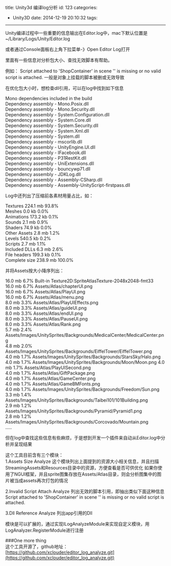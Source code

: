title: Unity3d 编译log分析
id: 123
categories:
  - Unity3D
date: 2014-12-19 20:10:32
tags:
---

Unity编译过程中一些重要的信息输出在Editor.log中，mac下默认位置是~/Library/Logs/Unity/Editor.log

或者通过Console面板右上角下拉菜单-》Open Editor Log打开

里面有一些信息对分析包大小、查找无效脚本有帮助。

例如： Script attached to 'ShopContainer' in scene '' is missing or no valid script is attached. 一般是对象上挂载的脚本被删或无效导致

在优化包大小时，想检查dll引用，可以在log中找到如下信息
<!--more-->

Mono dependencies included in the build  
Dependency assembly - Mono.Posix.dll  
Dependency assembly - Mono.Security.dll   
Dependency assembly - System.Configuration.dll  
Dependency assembly - System.Core.dll  
Dependency assembly - System.Security.dll  
Dependency assembly - System.Xml.dll  
Dependency assembly - System.dll  
Dependency assembly - mscorlib.dll   
Dependency assembly - UnityEngine.UI.dll  
Dependency assembly - IFacebook.dll  
Dependency assembly - P31RestKit.dll  
Dependency assembly - UniExtensions.dll  
Dependency assembly - bouncywp71.dll  
Dependency assembly - JDKLog.dll  
Dependency assembly - Assembly-CSharp.dll  
Dependency assembly - Assembly-UnityScript-firstpass.dll

Log中还列出了压缩前各素材用量占比，如：

Textures 224.1 mb 93.8%  
Meshes 0.0 kb 0.0%  
Animations 173.2 kb 0.1%  
Sounds 2.1 mb 0.9%  
Shaders 74.9 kb 0.0%  
Other Assets 2.8 mb 1.2%  
Levels 540.5 kb 0.2%  
Scripts 2.7 mb 1.1%  
Included DLLs 6.3 mb 2.6%  
File headers 199.3 kb 0.1%  
Complete size 238.9 mb 100.0%

并将Assets按大小降序列出：

16.0 mb 6.7% Built-in Texture2D:SpriteAtlasTexture-2048x2048-fmt33  
16.0 mb 6.7% Assets/Atlas/chapterUI.png  
16.0 mb 6.7% Assets/Atlas/PlayUI.png  
16.0 mb 6.7% Assets/Atlas/menu.png  
8.0 mb 3.3% Assets/Atlas/PlayUIEffects.png  
8.0 mb 3.3% Assets/Atlas/guideUI.png  
8.0 mb 3.3% Assets/Atlas/endUI.png  
8.0 mb 3.3% Assets/Atlas/PauseUI.png  
8.0 mb 3.3% Assets/Atlas/Rank.png  
5.7 mb 2.4% Assets/Images/UnitySprites/Backgrounds/MedicalCenter/MedicalCenter.png  
4.8 mb 2.0% Assets/Images/UnitySprites/Backgrounds/EiffelTower/EiffelTower.png  
4.0 mb 1.7% Assets/Images/UnitySprites/Backgrounds/StarsSky/Halo.png  
4.0 mb 1.7% Assets/Images/UnitySprites/Backgrounds/Moon/Moon.png 
4.0 mb 1.7% Assets/Atlas/PlayUISecond.png  
4.0 mb 1.7% Assets/Atlas/GiftPackage.png  
4.0 mb 1.7% Assets/Atlas/GameCenter.png  
4.0 mb 1.7% Assets/Atlas/GameBMFonts.png  
4.0 mb 1.7% Assets/Images/UnitySprites/Backgrounds/Freedom/Sun.png  
3.3 mb 1.4% Assets/Images/UnitySprites/Backgrounds/Taibei101/101Building.png  
2.9 mb 1.2% Assets/Images/UnitySprites/Backgrounds/Pyramid/Pyramid1.png  
2.8 mb 1.2% Assets/Images/UnitySprites/Backgrounds/Corcovado/Mountain.png  
.....

但在log中查找这些信息有些麻烦，于是想到开发一个插件来自动从Editor.log中分析并呈现结果

这个工具目前含有三个模块：  
1.Assets Size Analyze 这个模块列出上面提到的资源大小相关信息，并且扫描StreamingAssets和Resources目录中的资源，方便查看是否可供优化 如果你使用了NGUI框架，并且sprite图集存放在Assets/Atlas目录，则会分析图集中的图片被当成assets再次打包的情况

2.Invalid Script Attach Analyze 列出无效的脚本引用，即抽出类似下面这种信息 Script attached to 'ShopContainer' in scene '' is missing or no valid script is attached.

3.Dll Reference Analyze 列出app引用的Dll

模块是可以扩展的，通过实现ILogAnalyzeModule来实现自定义模块，用LogAnalyzer.RegisterModule进行注册

###One more thing  
这个工具开源了，github地址：
[https://github.com/xclouder/editor_log_analyze.git](https://github.com/xclouder/editor_log_analyze.git)